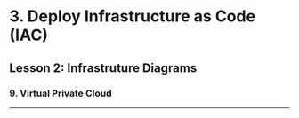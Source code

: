 # 3. Deploy Infrastructure as Code (IAC)

## Lesson 2: Infrastruture Diagrams


### 9. Virtual Private Cloud

___

